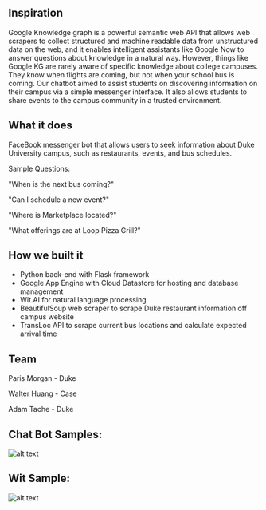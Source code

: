 ## Inspiration

Google Knowledge graph is a powerful semantic web API that allows web scrapers to collect structured and machine readable data from unstructured data on the web, and it enables intelligent assistants like Google Now to answer questions about knowledge in a natural way. However, things like Google KG are rarely aware of specific knowledge about college campuses. They know when flights are coming, but not when your school bus is coming. Our chatbot aimed to assist students on discovering information on their campus via a simple messenger interface. It also allows students to share events to the campus community in a trusted environment.

## What it does

FaceBook messenger bot that allows users to seek information about Duke University campus, such as restaurants, events, and bus schedules.

Sample Questions:

"When is the next bus coming?"

"Can I schedule a new event?"

"Where is Marketplace located?"

"What offerings are at Loop Pizza Grill?"

## How we built it

- Python back-end with Flask framework
- Google App Engine with Cloud Datastore for hosting and database management
- Wit.AI for natural language processing
- BeautifulSoup web scraper to scrape Duke restaurant information off campus website
- TransLoc API to scrape current bus locations and calculate expected arrival time

## Team

Paris Morgan - Duke

Walter Huang - Case

Adam Tache - Duke

## Chat Bot Samples:

![alt text](http://i.imgur.com/iVpBSZu.jpg "User asking for bus times and supplied via TransLoc API")

## Wit Sample:

![alt text](http://i.imgur.com/zCYBInN.png "Teaching wit.ai how to handle event creation")
